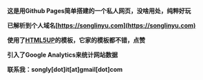 **这是用Github Pages简单搭建的一个私人网页，没啥用处，纯粹好玩**

**已解析到个人域名[https://songlinyu.com](https://songlinyu.com)**

**使用了[HTML5UP](html5up.net)的模板，它家的模板都不错，点赞**

**引入了Google Analytics来统计网站数据**

**联系我：songly[dot]it[at]gmail[dot]com**
